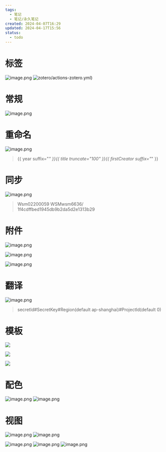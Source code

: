 ```yaml
---
tags:
  - 笔记
  - 笔记/永久笔记
created: 2024-04-07T16:29
updated: 2024-04-17T15:56
status:
  - todo
---
```

# 标签
![image.png](https://gcore.jsdelivr.net/gh/wsm6636/pic/202404171509691.png)
![zotero/actions-zotero.yml)](actions-zotero.yml)


# 常规

![image.png](https://gcore.jsdelivr.net/gh/wsm6636/pic/202404171510669.png)

# 重命名
![image.png](https://gcore.jsdelivr.net/gh/wsm6636/pic/202404171510809.png)
> {{ year suffix="_" }}{{ title truncate="100" }}{{ firstCreator suffix="_" }}


# 同步
![image.png](https://gcore.jsdelivr.net/gh/wsm6636/pic/202404171510268.png)
> Wsm02200059
> WSMwsm6636/
> 1f4cdffbed1945db9b2da5d2e1313b29

# 附件
![image.png](https://gcore.jsdelivr.net/gh/wsm6636/pic/202404171511220.png)

![image.png](https://gcore.jsdelivr.net/gh/wsm6636/pic/202404171513609.png)

![image.png](https://gcore.jsdelivr.net/gh/wsm6636/pic/202404171554552.png)

# 翻译
![image.png](https://gcore.jsdelivr.net/gh/wsm6636/pic/202404171511397.png)
> secretId#SecretKey#Region(default ap-shanghai)#ProjectId(default 0)

# 模板

![](bn-template-backup-2024-04-17T13-49-04.049Z.yaml)

![](bn-template-backup-2024-04-17T13-49-10.056Z.yaml)

![](bn-template-backup-2024-04-17T13-49-16.361Z.yaml)

# 配色
![image.png](https://gcore.jsdelivr.net/gh/wsm6636/pic/202404171552819.png)
![image.png](https://gcore.jsdelivr.net/gh/wsm6636/pic/202404171553196.png)

# 视图
![image.png](https://gcore.jsdelivr.net/gh/wsm6636/pic/202404171553240.png)
![image.png](https://gcore.jsdelivr.net/gh/wsm6636/pic/202404171553425.png)

![image.png](https://gcore.jsdelivr.net/gh/wsm6636/pic/202404171554293.png)
![image.png](https://gcore.jsdelivr.net/gh/wsm6636/pic/202404171554906.png)
![image.png](https://gcore.jsdelivr.net/gh/wsm6636/pic/202404171554484.png)

